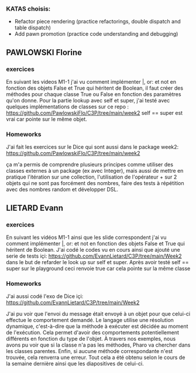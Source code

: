 ### KATAS choisis: 
- Refactor piece rendering (practice refactorings, double dispatch and table dispatch)
- Add pawn promotion (practice code understanding and debugging)
  
## PAWLOWSKI Florine 
### exercices 
En suivant les videos M1-1 j'ai vu comment implémenter |, or: et not en fonction des objets False et True qui héritent de Boolean, il faut créer des méthodes pour chaque classe True ou False en fonction des paramètres qu'on donne. 
Pour la partie lookup avec self et super, j'ai testé avec quelques implémentations de classes sur ce repo : https://github.com/PawlowskiFlo/C3P/tree/main/week2
self == super est vrai car pointe sur le même objet. 

### Homeworks 
J'ai fait les exercices sur le Dice qui sont aussi dans le package week2: 
https://github.com/PawlowskiFlo/C3P/tree/main/week2

ça m'a permis de comprendre plusieurs principes comme utiliser des classes externes à un package (ex avec Integer), mais aussi de mettre en pratique l'itération sur une collection, l'utilisation de l'opérateur + sur 2 objets qui ne sont pas forcément des nombres, faire des tests à répétition avec des nombres random et développer DSL. 


## LIETARD Evann 

### exercices 
En suivant les vidéos M1-1 ainsi que les slide correspondent j'ai vu comment implémenter |, or: et not en fonction des objets False et True qui héritent de Boolean. 
J'ai codé le codes vu en cours ainsi que ajouté une serie de tests içi: https://github.com/EvannLietard/C3P/tree/main/Week2 dans le but de refarder le look up sur self et super.
Après avoir testé self == super sur le playground ceci renvoie true car cela pointe sur la même classe

### Homeworks

J'ai aussi codé l'exo de Dice içi: https://github.com/EvannLietard/C3P/tree/main/Week2

J'ai pu voir que l'envoi du message était envoyé à un objet pour que celui-ci effectue le comportement demandé.
Le langage utilise une résolution dynamique, c'est-à-dire que la méthode à exécuter est décidée au moment de l'exécution. Cela permet d'avoir des comportements potentiellement différents en fonction du type de l'objet. 
À travers nos exemples, nous avons pu voir que si la classe n'a pas les méthodes, Pharo va chercher dans les classes parentes. 
Enfin, si aucune méthode correspondante n'est trouvée, cela renverra une erreur.
Tout cela a été obtenu selon le cours de la semaine dernière ainsi que les diapositives de celui-ci.
